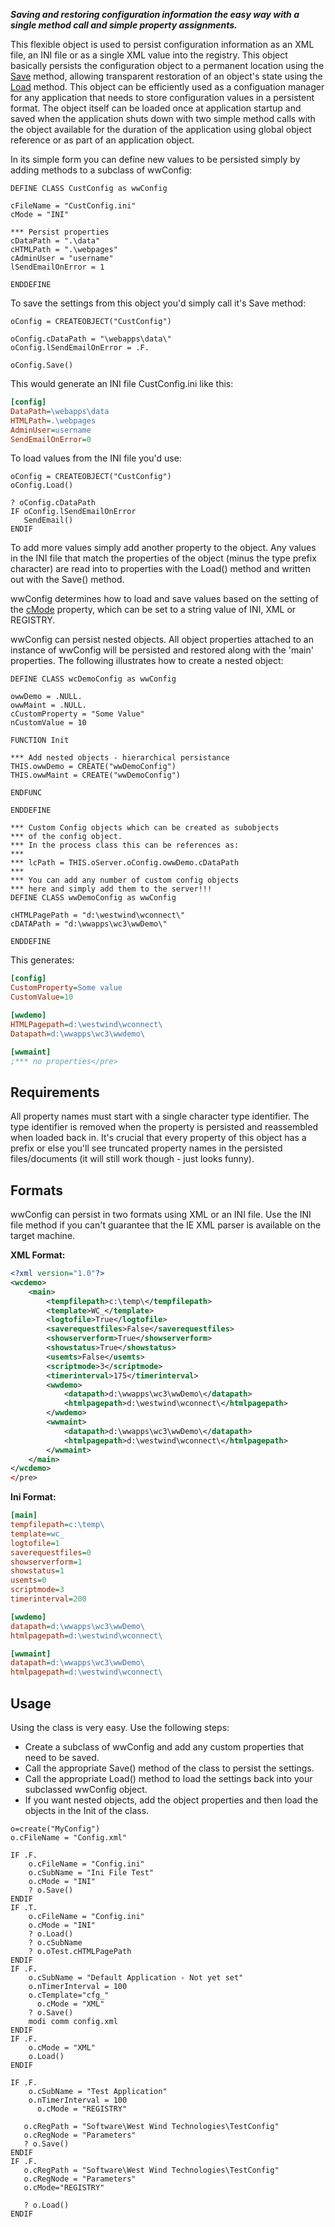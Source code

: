 ﻿***Saving and restoring configuration information the easy way with a single method call and simple property assignments.***  This flexible object is used to persist configuration information as an XML file, an INI file or as a single XML value into the registry. This object basically persists the configuration object to a permanent location using the [Save](vfps://Topic/wwConfig%3A%3ASave) method, allowing transparent restoration of an object's state using the [Load](vfps://Topic/wwConfig%3A%3ALoad) method. This object can be efficiently used as a configuation manager for any application that needs to store configuration values in a persistent format. The object itself can be loaded once at application startup and saved when the application shuts down with two simple method calls with the object available for the duration of the application using global object reference or as part of an application object.In its simple form you can define new values to be persisted simply by adding methods to a subclass of wwConfig:```foxproDEFINE CLASS CustConfig as wwConfigcFileName = "CustConfig.ini"cMode = "INI"*** Persist propertiescDataPath = ".\data"cHTMLPath = ".\webpages"cAdminUser = "username"lSendEmailOnError = 1ENDDEFINE```To save the settings from this object you'd simply call it's Save method:```foxprooConfig = CREATEOBJECT("CustConfig")oConfig.cDataPath = "\webapps\data\"oConfig.lSendEmailOnError = .F.oConfig.Save()```This would generate an INI file CustConfig.ini like this:```ini[config]DataPath=\webapps\dataHTMLPath=.\webpagesAdminUser=usernameSendEmailOnError=0```To load values from the INI file you'd use:```foxprooConfig = CREATEOBJECT("CustConfig")oConfig.Load()? oConfig.cDataPathIF oConfig.lSendEmailOnError   SendEmail()ENDIF```To add more values simply add another property to the object. Any values in the INI file that match the properties of the object (minus the type prefix character) are read into to properties with the Load() method and written out with the Save() method.wwConfig determines how to load and save values based on the setting of the [cMode](vfps://Topic/wwConfig%3A%3AcMode) property, which can be set to a string value of INI, XML or REGISTRY.wwConfig can persist nested objects. All object properties attached to an instance of wwConfig will be persisted and restored along with the 'main' properties. The following illustrates how to create a nested object:```foxproDEFINE CLASS wcDemoConfig as wwConfigowwDemo = .NULL.owwMaint = .NULL.cCustomProperty = "Some Value"nCustomValue = 10FUNCTION Init*** Add nested objects - hierarchical persistanceTHIS.owwDemo = CREATE("wwDemoConfig")THIS.owwMaint = CREATE("wwDemoConfig")ENDFUNCENDDEFINE*** Custom Config objects which can be created as subobjects*** of the config object.*** In the process class this can be references as:****** lcPath = THIS.oServer.oConfig.owwDemo.cDataPath****** You can add any number of custom config objects*** here and simply add them to the server!!!DEFINE CLASS wwDemoConfig as wwConfigcHTMLPagePath = "d:\westwind\wconnect\"cDATAPath = "d:\wwapps\wc3\wwDemo\"ENDDEFINE```This generates:```ini[config]CustomProperty=Some valueCustomValue=10[wwdemo]HTMLPagepath=d:\westwind\wconnect\Datapath=d:\wwapps\wc3\wwdemo\[wwmaint];*** no properties</pre>```## RequirementsAll property names must start with a single character type identifier. The type identifier is removed when the property is persisted and reassembled when loaded back in. It's crucial that every property of this object has a prefix or else you'll see truncated property names in the persisted files/documents (it will still work though - just looks funny).## FormatswwConfig can persist in two formats using XML or an INI file. Use the INI file method if you can't guarantee that the IE XML parser is available on the target machine.**XML Format:**  ```xml<?xml version="1.0"?><wcdemo>	<main>		<tempfilepath>c:\temp\</tempfilepath>		<template>WC_</template>		<logtofile>True</logtofile>		<saverequestfiles>False</saverequestfiles>		<showserverform>True</showserverform>		<showstatus>True</showstatus>		<usemts>False</usemts>		<scriptmode>3</scriptmode>		<timerinterval>175</timerinterval>		<wwdemo>			<datapath>d:\wwapps\wc3\wwDemo\</datapath>			<htmlpagepath>d:\westwind\wconnect\</htmlpagepath>		</wwdemo>		<wwmaint>			<datapath>d:\wwapps\wc3\wwDemo\</datapath>			<htmlpagepath>d:\westwind\wconnect\</htmlpagepath>		</wwmaint>	</main></wcdemo></pre>```**Ini Format:**  ```ini[main]tempfilepath=c:\temp\template=wc_logtofile=1saverequestfiles=0showserverform=1showstatus=1usemts=0scriptmode=3timerinterval=200[wwdemo]datapath=d:\wwapps\wc3\wwDemo\htmlpagepath=d:\westwind\wconnect\[wwmaint]datapath=d:\wwapps\wc3\wwDemo\htmlpagepath=d:\westwind\wconnect\```## UsageUsing the class is very easy. Use the following steps:* Create a subclass of wwConfig and add any custom properties that need to be saved.* Call the appropriate Save() method of the class to persist the settings.* Call the appropriate Load() method to load the settings back into your subclassed wwConfig object.* If you want nested objects, add the object properties and then load the objects in the Init of the class.```foxproo=create("MyConfig")o.cFileName = "Config.xml"IF .F.    o.cFileName = "Config.ini"    o.cSubName = "Ini File Test"    o.cMode = "INI"    ? o.Save()ENDIF    IF .T.    o.cFileName = "Config.ini"    o.cMode = "INI"    ? o.Load()    ? o.cSubName    ? o.oTest.cHTMLPagePathENDIFIF .F.	o.cSubName = "Default Application - Not yet set"	o.nTimerInterval = 100	o.cTemplate="cfg_"      o.cMode = "XML"	? o.Save() 	modi comm config.xmlENDIFIF .F.    o.cMode = "XML"    o.Load()ENDIFIF .F.	o.cSubName = "Test Application"	o.nTimerInterval = 100      o.cMode = "REGISTRY"   o.cRegPath = "Software\West Wind Technologies\TestConfig"   o.cRegNode = "Parameters"   ? o.Save()ENDIFIF .F.      o.cRegPath = "Software\West Wind Technologies\TestConfig"   o.cRegNode = "Parameters"   o.cMode="REGISTRY"      ? o.Load()ENDIF```